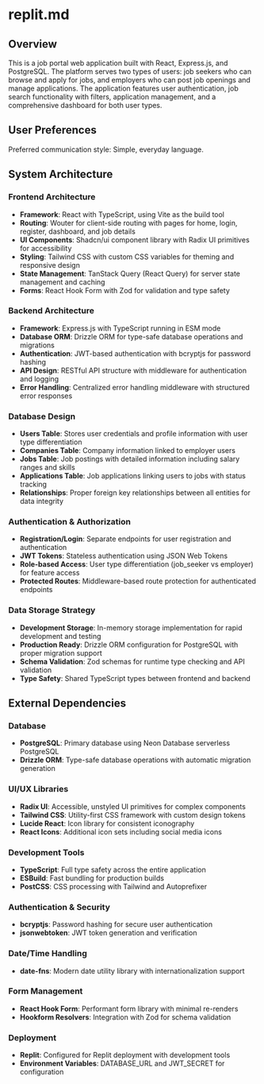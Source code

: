 # replit.md

## Overview

This is a job portal web application built with React, Express.js, and PostgreSQL. The platform serves two types of users: job seekers who can browse and apply for jobs, and employers who can post job openings and manage applications. The application features user authentication, job search functionality with filters, application management, and a comprehensive dashboard for both user types.

## User Preferences

Preferred communication style: Simple, everyday language.

## System Architecture

### Frontend Architecture
- **Framework**: React with TypeScript, using Vite as the build tool
- **Routing**: Wouter for client-side routing with pages for home, login, register, dashboard, and job details
- **UI Components**: Shadcn/ui component library with Radix UI primitives for accessibility
- **Styling**: Tailwind CSS with custom CSS variables for theming and responsive design
- **State Management**: TanStack Query (React Query) for server state management and caching
- **Forms**: React Hook Form with Zod for validation and type safety

### Backend Architecture
- **Framework**: Express.js with TypeScript running in ESM mode
- **Database ORM**: Drizzle ORM for type-safe database operations and migrations
- **Authentication**: JWT-based authentication with bcryptjs for password hashing
- **API Design**: RESTful API structure with middleware for authentication and logging
- **Error Handling**: Centralized error handling middleware with structured error responses

### Database Design
- **Users Table**: Stores user credentials and profile information with user type differentiation
- **Companies Table**: Company information linked to employer users
- **Jobs Table**: Job postings with detailed information including salary ranges and skills
- **Applications Table**: Job applications linking users to jobs with status tracking
- **Relationships**: Proper foreign key relationships between all entities for data integrity

### Authentication & Authorization
- **Registration/Login**: Separate endpoints for user registration and authentication
- **JWT Tokens**: Stateless authentication using JSON Web Tokens
- **Role-based Access**: User type differentiation (job_seeker vs employer) for feature access
- **Protected Routes**: Middleware-based route protection for authenticated endpoints

### Data Storage Strategy
- **Development Storage**: In-memory storage implementation for rapid development and testing
- **Production Ready**: Drizzle ORM configuration for PostgreSQL with proper migration support
- **Schema Validation**: Zod schemas for runtime type checking and API validation
- **Type Safety**: Shared TypeScript types between frontend and backend

## External Dependencies

### Database
- **PostgreSQL**: Primary database using Neon Database serverless PostgreSQL
- **Drizzle ORM**: Type-safe database operations with automatic migration generation

### UI/UX Libraries
- **Radix UI**: Accessible, unstyled UI primitives for complex components
- **Tailwind CSS**: Utility-first CSS framework with custom design tokens
- **Lucide React**: Icon library for consistent iconography
- **React Icons**: Additional icon sets including social media icons

### Development Tools
- **TypeScript**: Full type safety across the entire application
- **ESBuild**: Fast bundling for production builds
- **PostCSS**: CSS processing with Tailwind and Autoprefixer

### Authentication & Security
- **bcryptjs**: Password hashing for secure user authentication
- **jsonwebtoken**: JWT token generation and verification

### Date/Time Handling
- **date-fns**: Modern date utility library with internationalization support

### Form Management
- **React Hook Form**: Performant form library with minimal re-renders
- **Hookform Resolvers**: Integration with Zod for schema validation

### Deployment
- **Replit**: Configured for Replit deployment with development tools
- **Environment Variables**: DATABASE_URL and JWT_SECRET for configuration